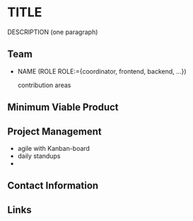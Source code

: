 # TITLE

DESCRIPTION (one paragraph)

## Team
- NAME (ROLE ROLE:={coordinator, frontend, backend, ...})
  
  contribution areas

## Minimum Viable Product

## Project Management
<!-- adapt to your needs -->
- agile with Kanban-board
- daily standups
- 

## Contact Information
<!-- if applicable -->

## Links
 <!-- to used tools Kanban/Trello -->